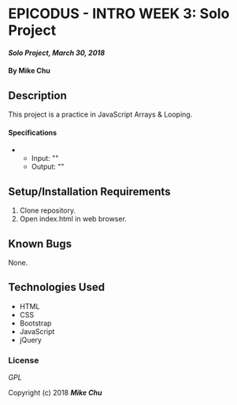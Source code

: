 # EPICODUS - INTRO WEEK 3: Solo Project

#### _Solo Project, March 30, 2018_

#### By Mike Chu

## Description

This project is a practice in JavaScript Arrays & Looping.

#### Specifications

*
  * Input: ""
  * Output: ""

## Setup/Installation Requirements

1. Clone repository.
2. Open index.html in web browser.

## Known Bugs

None.

## Technologies Used

* HTML
* CSS
* Bootstrap
* JavaScript
* jQuery

### License

_GPL_

Copyright (c) 2018 **_Mike Chu_**
